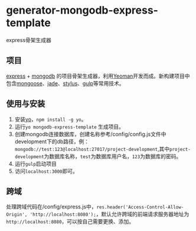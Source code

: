 # generator-mongodb-express-template
express骨架生成器

## 项目
[express](http://expressjs.com/) + [mongodb](https://www.mongodb.com/) 的项目骨架生成器，利用[Yeoman](http://yeoman.io/)开发而成。新构建项目中包含[mongoose](http://mongoosejs.com/)、[jade](http://jade-lang.com/)、[stylus](http://stylus-lang.com/)、[gulp](http://gulpjs.com/)等常用技术。

## 使用与安装
1. 安装[yo](http://yeoman.io/)，`npm install -g yo`。
2. 运行`yo mongodb-express-template` 生成项目。
3. 创建mongodb连接数据库，创建名称参考/config/config.js文件中development下的db路径，例：`mongodb://test:123@localhost:27017/project-development`,其中`project-development`为数据库名称，`test`为数据库用户名，`123`为数据库的密码。
4. 运行`gulp`启动项目
5. 访问`localhost:3000`即可。

## 跨域
处理跨域代码在/config/express.js中，`res.header('Access-Control-Allow-Origin', 'http://localhost:8080');`，默认允许跨域的前端请求服务器地址为`http://localhost:8080`，可以按自己需要更换、添加。
